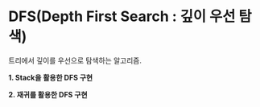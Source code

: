 ﻿# DFS(Depth First Search : 깊이 우선 탐색)

트리에서 깊이를 우선으로 탐색하는 알고리즘.

**1. Stack을 활용한 DFS 구현**

**2. 재귀를 활용한 DFS 구현**
